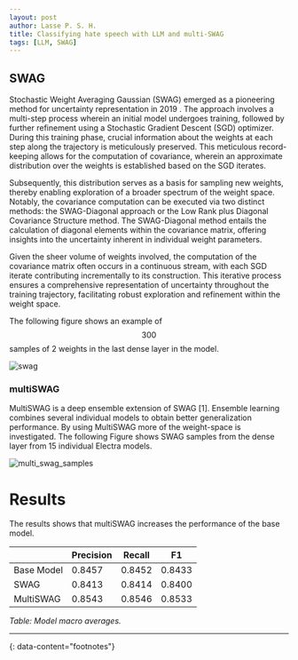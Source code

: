 ```yaml
---
layout: post
author: Lasse P. S. H.
title: Classifying hate speech with LLM and multi-SWAG
tags: [LLM, SWAG]
---
```


## SWAG
Stochastic Weight Averaging Gaussian (SWAG) emerged as a pioneering method for uncertainty representation in 2019 . The approach involves a multi-step process wherein an initial model undergoes training, followed by further refinement using a Stochastic Gradient Descent (SGD) optimizer. During this training phase, crucial information about the weights at each step along the trajectory is meticulously preserved. This meticulous record-keeping allows for the computation of covariance, wherein an approximate distribution over the weights is established based on the SGD iterates.

Subsequently, this distribution serves as a basis for sampling new weights, thereby enabling exploration of a broader spectrum of the weight space. Notably, the covariance computation can be executed via two distinct methods: the SWAG-Diagonal approach or the Low Rank plus Diagonal Covariance Structure method. The SWAG-Diagonal method entails the calculation of diagonal elements within the covariance matrix, offering insights into the uncertainty inherent in individual weight parameters.

Given the sheer volume of weights involved, the computation of the covariance matrix often occurs in a continuous stream, with each SGD iterate contributing incrementally to its construction. This iterative process ensures a comprehensive representation of uncertainty throughout the training trajectory, facilitating robust exploration and refinement within the weight space.

The following figure shows an example of $$300$$ samples of 2 weights in the last dense layer in the model.

![swag](/portfolio/images/swag/swag.png)

### multiSWAG
MultiSWAG is a deep ensemble extension of SWAG [1]. Ensemble learning combines several individual models to obtain better generalization performance. By using MultiSWAG more of the weight-space is investigated. The following Figure shows SWAG samples from the dense layer from 15 individual Electra models. 

![multi_swag_samples](/portfolio/images/swag/samples.png)

# Results
The results shows that multiSWAG increases the performance of the base model.

|             | Precision | Recall | F1     |
|-------------|-----------|--------|--------|
| Base Model  | 0.8457    | 0.8452 | 0.8433 |
| SWAG        | 0.8413    | 0.8414 | 0.8400 |
| MultiSWAG   | 0.8543    | 0.8546 | 0.8533 |

*Table: Model macro averages.*



---
{: data-content="footnotes"}

[^1]: Bayesian Deep Learning and a Probabilistic Perspective of Generalization: Andrew Gordon, Wilson Pavel Izmailov